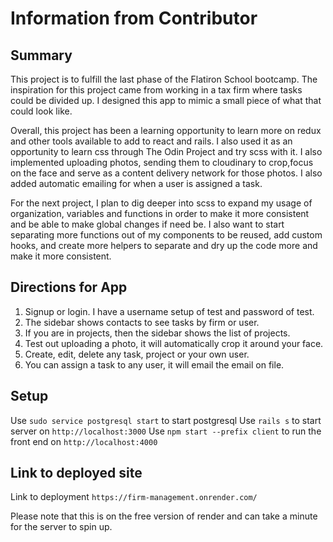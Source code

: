 # Information from Contributor

## Summary
This project is to fulfill the last phase of the Flatiron School bootcamp. The inspiration for this project came from working in a tax firm where tasks could be divided up. I designed this app to mimic a small piece of what that could look like.

Overall, this project has been a learning opportunity to learn more on redux and other tools available to add to react and rails. I also used it as an opportunity to learn css through The Odin Project and try scss with it. I also implemented uploading photos, sending them to cloudinary to crop,focus on the face and serve as a content delivery network for those photos. I also added automatic emailing for when a user is assigned a task. 

For the next project, I plan to dig deeper into scss to expand my usage of organization, variables and functions in order to make it more consistent and be able to make global changes if need be. I also want to start separating more functions out of my components to be reused, add custom hooks, and create more helpers to separate and dry up the code more and make it more consistent.

## Directions for App
1. Signup or login. I have a username setup of test and password of test.
2. The sidebar shows contacts to see tasks by firm or user.
3. If you are in projects, then the sidebar shows the list of projects.
4. Test out uploading a photo, it will automatically crop it around your face.
5. Create, edit, delete any task, project or your own user. 
6. You can assign a task to any user, it will email the email on file.

## Setup

Use `sudo service postgresql start` to start postgresql
Use `rails s` to start server on `http://localhost:3000`
Use `npm start --prefix client` to run the front end on `http://localhost:4000`

## Link to deployed site

Link to deployment `https://firm-management.onrender.com/`

Please note that this is on the free version of render and can take a minute for the server to spin up.
